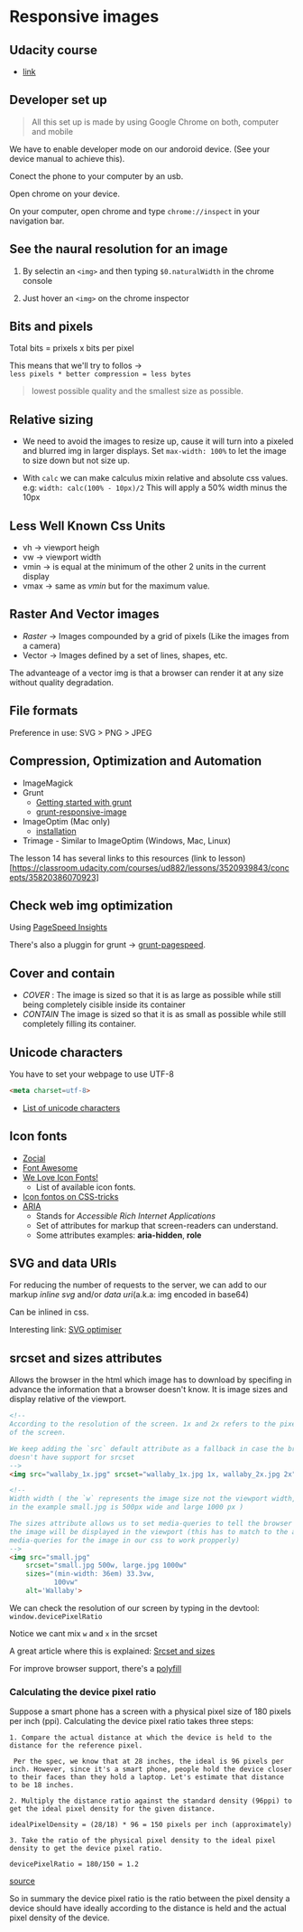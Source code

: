 # Responsive images
## Udacity course

* [link]()

## Developer set up

> All this set up is made by using Google Chrome on both, computer and mobile

We have to enable developer mode on our andoroid device. (See your device
manual to achieve this).

Conect the phone to your computer by an usb.

Open chrome on your device.

On your computer, open chrome and type `chrome://inspect` in your navigation
bar.

## See the naural resolution for an image

1. By selectin an `<img>` and then typing `$0.naturalWidth` in the chrome
console

2. Just hover an `<img>` on the chrome inspector

## Bits and pixels

Total bits = prixels x bits per pixel

This means that we'll try to follos ->  
`less pixels * better compression = less bytes`

> lowest possible quality and the smallest size as possible.

## Relative sizing

* We need to avoid the images to resize up, cause it will turn into a pixeled
and blurred img in larger displays. Set `max-width: 100%` to let the image to 
size down but not size up.

* With `calc` we can make calculus mixin relative and absolute css values.
e.g: `width: calc(100% - 10px)/2` This will apply a 50% width minus the 10px

## Less Well Known Css Units

* vh -> viewport heigh 
* vw -> viewport width
* vmin -> is equal at the minimum of the other 2 units in the current display
* vmax -> same as *vmin* but for the maximum value.

## Raster And Vector images
* *Raster* -> Images compounded by a grid of pixels (Like the images from a 
camera)
* Vector -> Images defined by a set of lines, shapes, etc.

The advanteage of a vector img is that a browser can render it at any size 
without quality degradation.

## File formats

Preference in use: 
SVG > PNG > JPEG

## Compression, Optimization and Automation

* ImageMagick
* Grunt
    - [Getting started with grunt](https://gruntjs.com/getting-started)
    - [grunt-responsive-image](https://addyosmani.com/blog/generate-multi-resolution-images-for-srcset-with-grunt/)
* ImageOptim (Mac only)
    - [installation](http://cactuslab.com/imagemagick/)
* Trimage - Similar to ImageOptim (Windows, Mac, Linux)

The lesson 14 has several links to this resources (link to lesson)[https://classroom.udacity.com/courses/ud882/lessons/3520939843/concepts/35820386070923]

## Check web img optimization

Using [PageSpeed Insights](https://developers.google.com/speed/pagespeed/insights/)

There's also a pluggin for grunt -> [grunt-pagespeed](https://www.npmjs.com/package/grunt-pagespeed).

## Cover and contain

* *COVER* : The image is sized so that it is as large as possible while still
being completely cisible inside its container
* *CONTAIN* The image is sized so that it is as small as possible while still
completely filling its container.

## Unicode characters

You have to set your webpage to use UTF-8

```html
<meta charset=utf-8>
```

 * [List of unicode characters](https://unicode-table.com/en/)

 ## Icon fonts

 * [Zocial](http://zocial.smcllns.com/)
 * [Font Awesome](http://fortawesome.github.io/Font-Awesome/)
 * [We Love Icon Fonts!](http://weloveiconfonts.com/)
    - List of available icon fonts.
 * [Icon fontos on CSS-tricks](https://css-tricks.com/examples/IconFont/)
 * [ARIA](https://developer.mozilla.org/en-US/docs/Web/Accessibility/ARIA)
    - Stands for *Accessible Rich Internet Applications*
    - Set of attributes for markup that screen-readers can understand.
    - Some attributes examples: **aria-hidden**, **role**

## SVG and data URIs

For reducing the number of requests to the server, we can add to our markup
*inline svg* and/or *data uri*(a.k.a: img encoded in base64)

Can be inlined in css.

Interesting link: [SVG optimiser](http://petercollingridge.appspot.com/svg-optimiser)

## srcset and sizes attributes

Allows the browser in the html which image has to download by specifing in advance
the information that a browser doesn't know. It is image sizes and display
relative of the viewport.

```html
<!-- 
According to the resolution of the screen. 1x and 2x refers to the pixel density
of the screen.

We keep adding the `src` default attribute as a fallback in case the browser
doesn't have support for srcset
-->
<img src="wallaby_1x.jpg" srcset="wallaby_1x.jpg 1x, wallaby_2x.jpg 2x" alt='Wallaby'>

<!-- 
Width width ( the `w` represents the image size not the viewport width, so
in the example small.jpg is 500px wide and large 1000 px )

The sizes attribute allows us to set media-queries to tell the browser how
the image will be displayed in the viewport (this has to match to the actual
media-queries for the image in our css to work propperly)
-->
<img src="small.jpg" 
    srcset="small.jpg 500w, large.jpg 1000w" 
    sizes="(min-width: 36em) 33.3vw,
           100vw"
    alt='Wallaby'>

```

We can check the resolution of our screen by typing in the devtool:
`window.devicePixelRatio`

Notice we cant mix `w` and `x` in the srcset

A great article where this is explained: [Srcset and sizes](http://ericportis.com/posts/2014/srcset-sizes/)

For improve browser support, there's a [polyfill](https://github.com/scottjehl/picturefill)

### Calculating the device pixel ratio

Suppose a smart phone has a screen with a physical pixel size of 180 pixels per inch (ppi). Calculating the device pixel ratio takes three steps:

    1. Compare the actual distance at which the device is held to the distance for the reference pixel.

     Per the spec, we know that at 28 inches, the ideal is 96 pixels per inch. However, since it's a smart phone, people hold the device closer to their faces than they hold a laptop. Let's estimate that distance to be 18 inches.

    2. Multiply the distance ratio against the standard density (96ppi) to get the ideal pixel density for the given distance.

    idealPixelDensity = (28/18) * 96 = 150 pixels per inch (approximately)

    3. Take the ratio of the physical pixel density to the ideal pixel density to get the device pixel ratio.

    devicePixelRatio = 180/150 = 1.2

[source](https://www.html5rocks.com/en/mobile/high-dpi/)

So in summary the device pixel ratio is the ratio between the pixel density
a device should have ideally according to the distance is held and the actual
pixel density of the device.